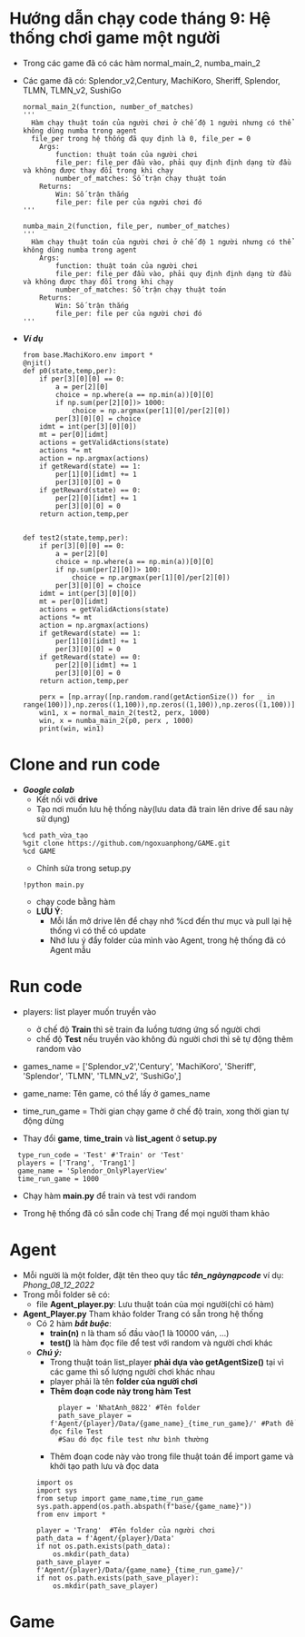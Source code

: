# Hướng dẫn chạy code tháng 9: Hệ thống chơi game một người
  - Trong các game đã có các hàm normal_main_2, numba_main_2
  - Các game đã có: Splendor_v2,Century, MachiKoro, Sheriff, Splendor, TLMN, TLMN_v2, SushiGo
    ```
    normal_main_2(function, number_of_matches)
    '''
      Hàm chạy thuật toán của người chơi ở chế độ 1 người nhưng có thể không dùng numba trong agent
      file_per trong hệ thống đã quy định là 0, file_per = 0
        Args:
            function: thuật toán của người chơi
            file_per: file_per đầu vào, phải quy định định dạng từ đầu và không được thay đổi trong khi chạy
            number_of_matches: Số trận chạy thuật toán
        Returns: 
            Win: Số trận thắng
            file_per: file per của người chơi đó
    '''
    
    numba_main_2(function, file_per, number_of_matches)
    '''
      Hàm chạy thuật toán của người chơi ở chế độ 1 người nhưng có thể không dùng numba trong agent
        Args:
            function: thuật toán của người chơi
            file_per: file_per đầu vào, phải quy định định dạng từ đầu và không được thay đổi trong khi chạy
            number_of_matches: Số trận chạy thuật toán
        Returns: 
            Win: Số trận thắng
            file_per: file per của người chơi đó
    '''
    
    ```
    
  - ***Ví dụ***
  
    ```
    from base.MachiKoro.env import *
    @njit()
    def p0(state,temp,per):
        if per[3][0][0] == 0:
            a = per[2][0]
            choice = np.where(a == np.min(a))[0][0]
            if np.sum(per[2][0])> 1000:
                choice = np.argmax(per[1][0]/per[2][0])
            per[3][0][0] = choice
        idmt = int(per[3][0][0])
        mt = per[0][idmt]
        actions = getValidActions(state)
        actions *= mt
        action = np.argmax(actions)
        if getReward(state) == 1:
            per[1][0][idmt] += 1
            per[3][0][0] = 0
        if getReward(state) == 0:
            per[2][0][idmt] += 1
            per[3][0][0] = 0
        return action,temp,per


    def test2(state,temp,per):
        if per[3][0][0] == 0:
            a = per[2][0]
            choice = np.where(a == np.min(a))[0][0]
            if np.sum(per[2][0])> 100:
                choice = np.argmax(per[1][0]/per[2][0])
            per[3][0][0] = choice
        idmt = int(per[3][0][0])
        mt = per[0][idmt]
        actions = getValidActions(state)
        actions *= mt
        action = np.argmax(actions)
        if getReward(state) == 1:
            per[1][0][idmt] += 1
            per[3][0][0] = 0
        if getReward(state) == 0:
            per[2][0][idmt] += 1
            per[3][0][0] = 0
        return action,temp,per

        perx = [np.array([np.random.rand(getActionSize()) for _ in range(100)]),np.zeros((1,100)),np.zeros((1,100)),np.zeros((1,100))]
        win1, x = normal_main_2(test2, perx, 1000)
        win, x = numba_main_2(p0, perx , 1000)
        print(win, win1)
     ```




# Clone and run code
  - ***Google colab***
    - Kết nối với **drive**
    - Tạo nơi muốn lưu hệ thống này(lưu data đã train lên drive để sau này sử dụng)
     ```
     %cd path_vừa_tạo
     %git clone https://github.com/ngoxuanphong/GAME.git
     %cd GAME
     ```
    - Chỉnh sửa trong setup.py
    ```
    !python main.py
    ```
    - chạy code bằng hàm 
    - **LƯU Ý**: 
      - Mỗi lần mở drive lên để chạy nhớ %cd đến thư mục và pull lại hệ thống vì có thể có update
      - Nhớ lưu ý đẩy folder của mình vào Agent, trong hệ thống đã có Agent mẫu
   
# Run code
   - players: list player muốn truyền vào
      - ở chế độ **Train** thì sẽ train đa luồng tương ứng số người chơi
      - chế độ **Test** nếu truyền vào không đủ người chơi thì sẽ tự động thêm random vào
   - games_name = ['Splendor_v2','Century', 'MachiKoro', 'Sheriff', 'Splendor', 'TLMN', 'TLMN_v2', 'SushiGo',]
   - game_name: Tên game, có thể lấy ở games_name
   - time_run_game = Thời gian chạy game ở chế độ train, xong thời gian tự động dừng 
   
  - Thay đổi **game**, **time_train** và **list_agent** ở **setup.py**
  ```
    type_run_code = 'Test' #'Train' or 'Test'
    players = ['Trang', 'Trang1'] 
    game_name = 'Splendor_OnlyPlayerView'
    time_run_game = 1000
   ```
  - Chạy hàm **main.py** để train và test với random
  
  - Trong hệ thống đã có sẵn code chị Trang để mọi người tham khảo

# Agent
  - Mỗi người là một folder, đặt tên theo quy tắc ***tên_ngàynạpcode*** ví dụ: *Phong_08_12_2022*
  - Trong mỗi folder sẽ có:
      - file **Agent_player.py**: Lưu thuật toán của mọi người(chỉ có hàm)
  - **Agent_Player.py** Tham khảo folder Trang có sẵn trong hệ thống
      - Có 2 hàm ***bắt buộc***:
        - **train(n)** n là tham số đầu vào(1 là 10000 ván, ...)
        - **test()** là hàm đọc file để test với random và người chơi khác
      - ***Chú ý:*** 
        - Trong thuật toán list_player **phải dựa vào getAgentSize()** tại vì các game thì số lượng người chơi khác nhau
        - player phải là tên **folder của người chơi**
        - **Thêm đoạn code này trong hàm Test**
          ```
            player = 'NhatAnh_0822' #Tên folder
            path_save_player = f'Agent/{player}/Data/{game_name}_{time_run_game}/' #Path để đọc file Test
            #Sau đó đọc file test như bình thường
          ```
        - Thêm đoạn code này vào trong file thuật toán để import game và khởi tạo path lưu và đọc data
        ```
        import os
        import sys
        from setup import game_name,time_run_game
        sys.path.append(os.path.abspath(f"base/{game_name}"))
        from env import *

        player = 'Trang'  #Tên folder của người chơi
        path_data = f'Agent/{player}/Data'
        if not os.path.exists(path_data):
            os.mkdir(path_data)
        path_save_player = f'Agent/{player}/Data/{game_name}_{time_run_game}/'
        if not os.path.exists(path_save_player):
            os.mkdir(path_save_player)
        ```
# Game
